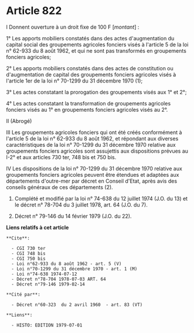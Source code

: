 # Article 822

I  Donnent ouverture à un droit fixe de 100 F [*montant*] :

1° Les apports mobiliers constatés dans des actes d'augmentation du capital social des groupements agricoles fonciers visés à
l'article 5 de la loi n° 62-933 du 8 août 1962, et qui ne sont pas transformés en groupements fonciers agricoles;

2° Les apports mobiliers constatés dans des actes de constitution ou d'augmentation de capital des groupements fonciers
agricoles visés à l'article 1er de la loi n° 70-1299 du 31 décembre 1970 (1);

3° Les actes constatant la prorogation des groupements visés aux 1° et 2°;

4° Les actes constatant la transformation de groupements agricoles fonciers visés au 1° en groupements fonciers agricoles
visés au 2°.

II  (Abrogé)

III  Les groupements agricoles fonciers qui ont été créés conformément à l'article 5 de la loi n° 62-933 du 8 août 1962, et
répondant aux diverses caractéristiques de la loi n° 70-1299 du 31 décembre 1970 relative aux groupements fonciers agricoles
sont assujettis aux dispositions prévues au I-2° et aux articles 730 ter, 748 bis et 750 bis.

IV  Les dispositions de la loi n° 70-1299 du 31 décembre 1970 relative aux groupements fonciers agricoles peuvent être
étendues et adaptées aux départements d'outre-mer par décret en Conseil d'Etat, après avis des conseils généraux de ces
départements (2).

1)  Complété et modifié par la loi n° 74-638 du 12 juillet 1974 (J.O. du 13) et le décret n° 78-704 du 3 juillet 1978, art.
64 (J.O. du 7).

2)  Décret n° 79-146 du 14 février 1979 (J.O. du 22).

**Liens relatifs à cet article**

	**Cite**:

	  - CGI 730 ter
	  - CGI 748 bis
	  - CGI 750 bis
	  - Loi n°62-933 du 8 août 1962 - art. 5 (V)
	  - Loi n°70-1299 du 31 décembre 1970 - art. 1 (M)
	  - Loi n°74-638 1974-07-12
	  - Décret n°78-704 1978-07-03 ART. 64
	  - Décret n°79-146 1979-02-14

	**Cité par**:

	  - Décret n°60-323  du 2 avril 1960  - art. 83 (VT)

	**Liens**:

	  - HISTO: EDITION 1979-07-01
